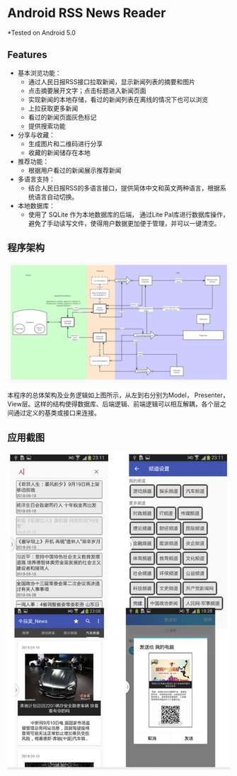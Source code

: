 # Android RSS News Reader

*Tested on Android 5.0



## Features

* 基本浏览功能：
  * 通过人民日报RSS接口拉取新闻，显示新闻列表的摘要和图片
  * 点击摘要展开文字；点击标题进入新闻页面
  * 实现新闻的本地存储，看过的新闻列表在离线的情况下也可以浏览
  * 上拉获取更多新闻
  * 看过的新闻页面灰色标记
  * 提供搜索功能
* 分享与收藏：
	* 生成图片和二维码进行分享
	* 收藏的新闻储存在本地
* 推荐功能：
	* 根据用户看过的新闻展示推荐新闻
* 多语言支持：
	* 结合人民日报RSS的多语言接口，提供简体中文和英文两种语言，根据系统语言自动切换。
* 本地数据库：
	* 使用了 SQLite 作为本地数据库的后端， 通过Lite Pal库进行数据库操作， 避免了手动读写文件，使得用户数据更加便于管理，并可以一键清空。


## 程序架构

![MyNewsAPP](readme.assets/MyNewsAPP.jpg)

本程序的总体架构及业务逻辑如上图所示，从左到右分别为Model， Presenter， View层。这样的结构使得数据库、后端逻辑、前端逻辑可以相互解耦，各个层之间通过定义的基类或接口来连接。



## 应用截图

![image-20200324172856325](readme.assets/image.png)

